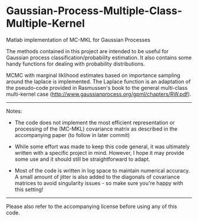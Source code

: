 Gaussian-Process-Multiple-Class-Multiple-Kernel
===============================================

Matlab implementation of MC-MKL for Gaussian Processes

The methods contained in this project are intended to be useful for Gaussian process classification/probability estimation. It also contains some handy functions for dealing with probability distributions.

MCMC with marginal liklihood estimates based on importance sampling around the laplace is implemented. The Laplace function is an adaptation of the pseudo-code provided in Rasmussen's book to the general multi-class multi-kernel case (http://www.gaussianprocess.org/gpml/chapters/RW.pdf).

-------------------------------------------------

Notes:

- The code does not implement the most efficient representation or processing of the (MC-MKL) covariance matrix
as described in the accompanying paper (to follow in later commit)

- While some effort was made to keep this code general, it was ultimately written with a specific project in mind. However, I hope it may provide some use and it should still be straightforward to adapt. 


- Most of the code is written in log space to maintain numerical accuracy. A small amount of jitter is also added to the diagonals of covariance matrices to avoid singularity issues - so make sure you're happy with this setting!

---------------------------------------------------

Please also refer to the accompanying license before using any of this code.
